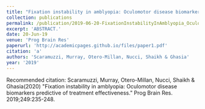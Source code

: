 ```yaml
---
title: "Fixation instability in amblyopia: Oculomotor disease biomarkers predictive of treatment effectiveness."
collection: publications
permalink: /publication/2019-06-20-FixationInstabilityInAmblyopia_OculomotorDiseaseBiomarkersPredi
excerpt: 'ABSTRACT.'
date: 20-Jun-19
venue: 'Prog Brain Res'
paperurl: 'http://academicpages.github.io/files/paper1.pdf'
citation: 'a'
authors: 'Scaramuzzi, Murray, Otero-Millan, Nucci, Shaikh & Ghasia'
year: '2019'
---
```


Recommended citation: Scaramuzzi, Murray, Otero-Millan, Nucci, Shaikh & Ghasia(2020) "Fixation instability in amblyopia: Oculomotor disease biomarkers predictive of treatment effectiveness." Prog Brain Res. 2019;249:235-248. 
